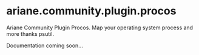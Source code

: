 ariane.community.plugin.procos
===============================

Ariane Community Plugin Procos. Map your operating system process and more thanks psutil.

Documentation coming soon...
